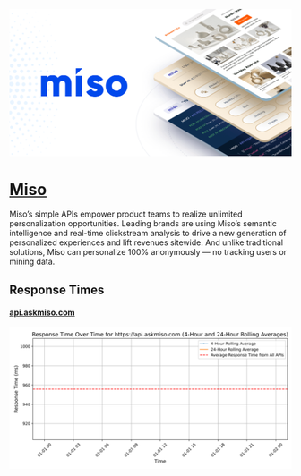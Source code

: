 [![Visit Miso](imagePreview.png)](https://miso.ai)

# [Miso](https://miso.ai)

Miso’s simple APIs empower product teams to realize unlimited personalization opportunities. Leading brands are using Miso’s semantic intelligence and real-time clickstream analysis to drive a new generation of personalized experiences and lift revenues sitewide. And unlike traditional solutions, Miso can personalize 100% anonymously — no tracking users or mining data.

## Response Times

#### [api.askmiso.com](https://api.askmiso.com)

![api.askmiso.com](response-time-charts/6170692e61736b6d69736f2e636f6d.svg)

